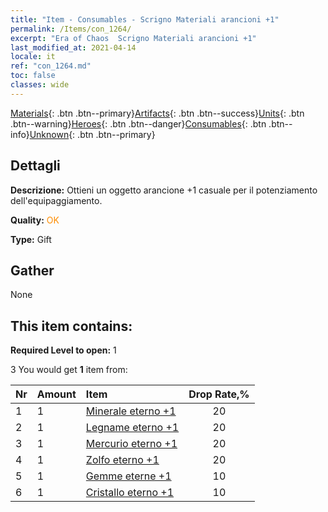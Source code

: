 ```yaml
---
title: "Item - Consumables - Scrigno Materiali arancioni +1"
permalink: /Items/con_1264/
excerpt: "Era of Chaos  Scrigno Materiali arancioni +1"
last_modified_at: 2021-04-14
locale: it
ref: "con_1264.md"
toc: false
classes: wide
---
```

 [Materials](/it/Items/){: .btn .btn--primary}[Artifacts](/it/Items/Artifacts/){: .btn .btn--success}[Units](/it/Items/Units/){: .btn .btn--warning}[Heroes](/it/Items/Heroes/){: .btn .btn--danger}[Consumables](/it/Items/Consumables/){: .btn .btn--info}[Unknown](/it/Items/Unknown/){: .btn .btn--primary}

## Dettagli
 **Descrizione:** Ottieni un oggetto arancione +1 casuale per il potenziamento dell'equipaggiamento.

 **Quality:** <span style="color: #FF8C00">OK</span>

 **Type:** Gift

## Gather

  None

## This item contains:

 **Required Level to open:** 1

 3 You would get **1** item  from:

  | Nr | Amount |     Item    | Drop Rate,% |
  |:---|:-------|:------------|:---------:|
  | 1 | 1 | [Minerale eterno +1](/it/Items/mat_68/) | 20 | 
  | 2 | 1 | [Legname eterno +1](/it/Items/mat_69/) | 20 | 
  | 3 | 1 | [Mercurio eterno +1](/it/Items/mat_70/) | 20 | 
  | 4 | 1 | [Zolfo eterno +1](/it/Items/mat_71/) | 20 | 
  | 5 | 1 | [Gemme eterne +1](/it/Items/mat_72/) | 10 | 
  | 6 | 1 | [Cristallo eterno +1](/it/Items/mat_73/) | 10 | 
